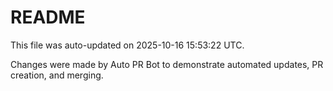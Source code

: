 # README

This file was auto-updated on 2025-10-16 15:53:22 UTC.

Changes were made by Auto PR Bot to demonstrate automated updates, PR creation, and merging.
